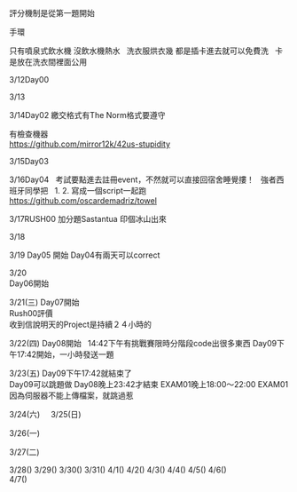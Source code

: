 
評分機制是從第一題開始  

手環

只有噴泉式飲水機
沒飲水機熱水 
  
洗衣服烘衣幾
都是插卡進去就可以免費洗  
卡是放在洗衣間裡面公用  

3/12Day00  


3/13


3/14Day02
繳交格式有The Norm格式要遵守

有檢查機器  
https://github.com/mirror12k/42us-stupidity  

3/15Day03

3/16Day04  
考試要點進去註冊event，不然就可以直接回宿舍睡覺摟！
  
強者西班牙同學把  
1.
2.
寫成一個script一起跑  
https://github.com/oscardemadriz/towel
  
3/17RUSH00
加分題Sastantua 印個冰山出來

3/18

3/19
Day05 開始
Day04有兩天可以correct
  
3/20  
Day06開始

3/21(三) 
Day07開始  
Rush00評價  
收到信說明天的Project是持續２４小時的  

3/22(四)
Day08開始  
14:42下午有挑戰賽限時分階段code出很多東西
Day09下午17:42開始，一小時發送一題

3/23(五)
Day09下午17:42就結束了  
Day09可以跳題做
Day08晚上23:42才結束
EXAM01晚上18:00～22:00
EXAM01因為伺服器不能上傳檔案，就跳過惹

3/24(六)  
  
3/25(日)

3/26(一)

3/27(二)  

3/28()
3/29()
3/30()
3/31()
4/1()
4/2()
4/3()
4/4()
4/5()
4/6()  
4/7()  

